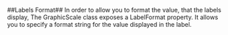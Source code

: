 ##Labels Format##
In order to allow you to format the value, that the labels display, The GraphicScale class exposes a LabelFormat property. It allows you to specify a format string for the value displayed in the label.